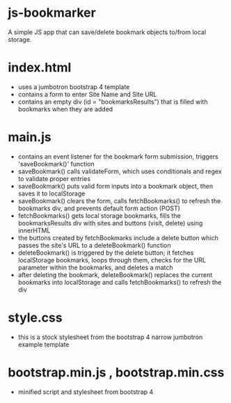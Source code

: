# js-bookmarker
A simple JS app that can save/delete bookmark objects to/from local storage.

index.html
=============
- uses a jumbotron bootstrap 4 template
- contains a form to enter Site Name and Site URL
- contains an empty div (id = "bookmarksResults") that is filled with bookmarks when they are added


main.js
=============
- contains an event listener for the bookmark form submission, triggers 'saveBookmark()' function
- saveBookmark() calls validateForm, which uses conditionals and regex to validate proper entries
- saveBookmark() puts valid form inputs into a bookmark object, then saves it to localStorage
- saveBookmark() clears the form, calls fetchBookmarks() to refresh the bookmarks div, and prevents default form action (POST)
- fetchBookmarks() gets local storage bookmarks, fills the bookmarksResults div with sites and buttons (visit, delete) using innerHTML
- the buttons created by fetchBookmarks include a delete button which passes the site's URL to a deleteBookmark() function
- deleteBookmark() is triggered by the delete button; it fetches localStorage bookmarks, loops through them, checks for the URL parameter within the bookmarks, and deletes a match
- after deleting the bookmark, deleteBookmark() replaces the current bookmarks into localStorage and calls fetchBookmarks() to refresh the div


style.css
=============
- this is a stock stylesheet from the bootstrap 4 narrow jumbotron example template


bootstrap.min.js , bootstrap.min.css
=======================================
- minified script and stylesheet from bootstrap 4
